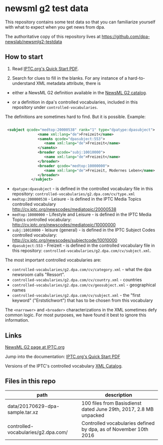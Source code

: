# newsml g2 test data

This repository contains some test data so that you can familiarize yourself with
what to expect when you get news from dpa.

The authoritative copy of this repository lives at https://github.com/dpa-newslab/newsmlg2-testdata


## How to start

1. Read [IPTC.org's Quick Start PDF](https://www.iptc.org/std/NewsML-G2/latest/QuickStart-NewsML-G2-ItemBasics). 

2. Search for clues to fill in the blanks. For any instance of a hard-to-understand XML metadata attribute, there is 

 - either a NewsML G2 definition available in the [NewsML G2 catalog](https://www.iptc.org/std/catalog/). 

 - or a definition in dpa's controlled vocabularies, included in this repository under `controlled-vocabularies`.


The definitions are sometimes hard to find. But it is possible. Example:

```xml

 <subject qcode="medtop:20000538" rank="1" type="dpatype:dpasubject">
               <name xml:lang="de">Freizeit</name>
               <sameAs qcode="dpasubject:553">
                  <name xml:lang="de">Freizeit</name>
               </sameAs>
               <broader qcode="subj:10010000">
                  <name xml:lang="de">Freizeit</name>
               </broader>
               <broader qcode="medtop:10000000">
                  <name xml:lang="de">Freizeit, Modernes Leben</name>
               </broader>
            </subject>
```

- `dpatype:dpasubject` - is defined in the controlled vocabulary file in this repository: `controlled-vocabularies/g2.dpa.com/cv/type.xml`
- `medtop:200000538` - Leisure - is defined in the IPTC Media Topics controlled vocabulary http://cv.iptc.org/newscodes/mediatopic/20000538
- `medtop:10000000` - Lifestyle and Leisure - is defined in the IPTC Media Topics controlled vocabulary: http://cv.iptc.org/newscodes/mediatopic/10000000
- `subj:10010000` - leisure (general) - is defined in the IPTC Subject Codes controlled vocabulary: http://cv.iptc.org/newscodes/subjectcode/10010000
- `dpasubject:553`  - Freizeit - is defined in the controlled vocabulary file in this repository: `controlled-vocabularies/g2.dpa.com/cv/subject.xml`.


The most important controlled vocabularies are:

  - `controlled-vocabularies/g2.dpa.com/cv/category.xml` - what the dpa newsroom calls "Ressort".
  - `controlled-vocabularies/g2.dpa.com/cv/country.xml` - countries
  - `controlled-vocabularies/g2.dpa.com/cv/geosubject.xml` - geographical names
  - `controlled-vocabularies/g2.dpa.com/cv/subject.xml` - the "first keyword" ("Erststichwort") that has to be chosen from this vocabulary


The `<narrower>` and `<broader>` characterizations in the XML sometimes defy common logic. For most purposes, we have found it best to ignore this information. 


## Links


[NewsML G2 page at IPTC.org](https://iptc.org/standards/newsml-g2/)


Jump into the documentation: [IPTC.org's Quick Start PDF](https://www.iptc.org/std/NewsML-G2/latest/QuickStart-NewsML-G2-ItemBasics)

Versions of the IPTC's controlled vocabulary [XML Catalog](https://www.iptc.org/std/catalog/).

## Files in this repo

| path | description|
| ----- | ----------|
| data/20170629-dpa-sample.tar.xz | 100 files from Basisdienst dated June 29th, 2017, 2.8 MB unpacked |
| controlled-vocabularies/g2.dpa.com/ | Controlled vocabularies defined by dpa, as of November 10th 2016 |




